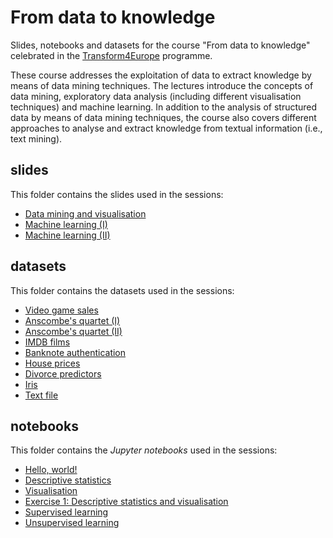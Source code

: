 # From data to knowledge
Slides, notebooks and datasets for the course "From data to knowledge" celebrated in the [Transform4Europe](http://www.transform4europe.eu/) programme.

These course addresses the exploitation of data to extract knowledge by means of data mining techniques. The lectures introduce the concepts of data mining, exploratory data analysis (including different visualisation techniques) and machine learning. In addition to the analysis of structured data by means of data mining techniques, the course also covers different approaches to analyse and extract knowledge from textual information (i.e., text mining).

## slides
This folder contains the slides used in the sessions:
* [Data mining and visualisation](https://github.com/d-tomas/transform4europe/blob/main/slides/data_mining_and_visualisation.pdf)
* [Machine learning (I)](https://github.com/d-tomas/transform4europe/blob/main/slides/machine_learning_i.pdf)
* [Machine learning (II)](https://github.com/d-tomas/transform4europe/blob/main/slides/machine_learning_ii.pdf)

## datasets
This folder contains the datasets used in the sessions:
* [Video game sales](https://github.com/d-tomas/transform4europe/blob/main/datasets/video_game_sales.csv)
* [Anscombe's quartet (I)](https://github.com/d-tomas/transform4europe/blob/main/datasets/anscombe_1.csv)
* [Anscombe's quartet (II)](https://github.com/d-tomas/transform4europe/blob/main/datasets/anscombe_2.csv)
* [IMDB films](https://github.com/d-tomas/transform4europe/blob/main/datasets/imdb.tgz)
* [Banknote authentication](https://github.com/d-tomas/transform4europe/blob/main/datasets/banknote_authentication.csv)
* [House prices](https://github.com/d-tomas/transform4europe/blob/main/datasets/houses.csv)
* [Divorce predictors](https://github.com/d-tomas/transform4europe/blob/main/datasets/divorce_predictors.csv)
* [Iris](https://github.com/d-tomas/transform4europe/blob/main/datasets/iris.csv)
* [Text file](https://github.com/d-tomas/transform4europe/blob/main/datasets/news.txt)

## notebooks
This folder contains the *Jupyter notebooks* used in the sessions:
* [Hello, world!](https://github.com/d-tomas/transform4europe/blob/main/notebooks/hello_world.ipynb)
* [Descriptive statistics](https://github.com/d-tomas/transform4europe/blob/main/notebooks/descriptive_statistics.ipynb)
* [Visualisation](https://github.com/d-tomas/transform4europe/blob/main/notebooks/visualisation.ipynb)
* [Exercise 1: Descriptive statistics and visualisation](https://github.com/d-tomas/transform4europe/blob/main/notebooks/exercise_1.ipynb)
* [Supervised learning](https://github.com/d-tomas/transform4europe/blob/main/notebooks/supervised_learning.ipynb)
* [Unsupervised learning](https://github.com/d-tomas/transform4europe/blob/main/notebooks/unsupervised_learning.ipynb)
